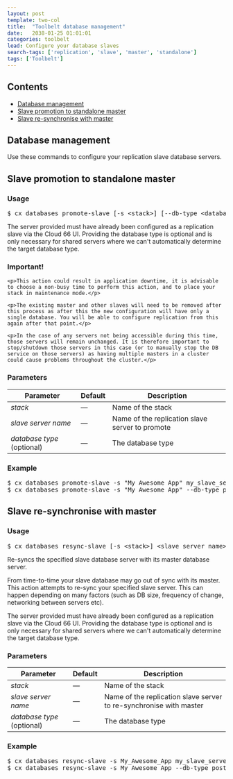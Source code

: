 ```yaml
---
layout: post
template: two-col
title:  "Toolbelt database management"
date:   2038-01-25 01:01:01
categories: toolbelt
lead: Configure your database slaves
search-tags: ['replication', 'slave', 'master', 'standalone']
tags: ['Toolbelt']
---
```


<h2>Contents</h2>
<ul class="page-toc">
    <li><a href="#about">Database management</a></li>
    <li><a href="#promote">Slave promotion to standalone master</a></li>
    <li><a href="#resync">Slave re-synchronise with master</a></li>
</ul>

<h2 id="about">Database management</h2>
Use these commands to configure your replication slave database servers.

<h2 id="promote">Slave promotion to standalone master</h2>

<h3 id="usage">Usage</h3>

<pre class="prettyprint">
$ cx databases promote-slave [-s &lt;stack&gt;] [--db-type &lt;database type&gt;] &lt;slave server name&gt;
</pre>

The server provided must have already been configured as a replication slave via the Cloud 66 UI.
Providing the database type is optional and is only necessary for shared servers where we can't automatically determine the target database type.

<div class="notice notice-warning">
    <h3>Important!</h3>

    <p>This action could result in application downtime, it is advisable to choose a non-busy time to perform this action, and to place your stack in maintenance mode.</p>

    <p>The existing master and other slaves will need to be removed after this process as after this the new configuration will have only a single database. You will be able to configure replication from this again after that point.</p>

    <p>In the case of any servers not being accessible during this time, those servers will remain unchanged. It is therefore important to stop/shutdown those servers in this case (or to manually stop the DB service on those servers) as having multiple masters in a cluster could cause problems throughout the cluster.</p>
</div>

<h3 id="params">Parameters</h3>

<table class='table table-bordered table-striped table-small'>
    <thead>
    <tr>
        <th align="center">Parameter</th>
        <th align="center">Default</th>
        <th align="center">Description</th>
    </tr>
    </thead>
    <tbody>
    <tr>
        <td><i>stack</i></td>
        <td>&mdash;</td>
        <td>Name of the stack</td>
    </tr>
    <tr>
        <td><i>slave server name</i></td>
        <td>&mdash;</td>
        <td>Name of the replication slave server to promote</td>
    </tr>
    <tr>
        <td><i>database type</i> (optional)</td>
        <td>&mdash;</td>
        <td>The database type</td>
    </tr>
    </tbody>
</table>

<h3 id="example">Example</h3>

<pre class="prettyprint">
$ cx databases promote-slave -s "My Awesome App" my_slave_server_name
$ cx databases promote-slave -s "My Awesome App" --db-type postgresql my_slave_server_name
</pre>

<h2 id="promote">Slave re-synchronise with master</h2>

<h3 id="usage">Usage</h3>

<pre class="prettyprint">
$ cx databases resync-slave [-s &lt;stack&gt;] &lt;slave server name&gt;
</pre>

Re-syncs the specified slave database server with its master database server.

From time-to-time your slave database may go out of sync with its master. This action attempts to re-sync your specified slave server. This can happen depending on many factors (such as DB size, frequency of change, networking between servers etc).

The server provided must have already been configured as a replication slave via the Cloud 66 UI.
Providing the database type is optional and is only necessary for shared servers where we can't automatically determine the target database type.


<h3 id="params">Parameters</h3>

<table class='table table-bordered table-striped table-small'>
    <thead>
    <tr>
        <th align="center">Parameter</th>
        <th align="center">Default</th>
        <th align="center">Description</th>
    </tr>
    </thead>
    <tbody>
    <tr>
        <td><i>stack</i></td>
        <td>&mdash;</td>
        <td>Name of the stack</td>
    </tr>
    <tr>
        <td><i>slave server name</i></td>
        <td>&mdash;</td>
        <td>Name of the replication slave server to re-synchronise with master</td>
    </tr>
    <tr>
        <td><i>database type</i> (optional)</td>
        <td>&mdash;</td>
        <td>The database type</td>
    </tr>
    </tbody>
</table>

<h3 id="example">Example</h3>

<pre class="prettyprint">
$ cx databases resync-slave -s My_Awesome_App my_slave_server_name
$ cx databases resync-slave -s My_Awesome_App --db-type postgresql my_slave_server_name
</pre>